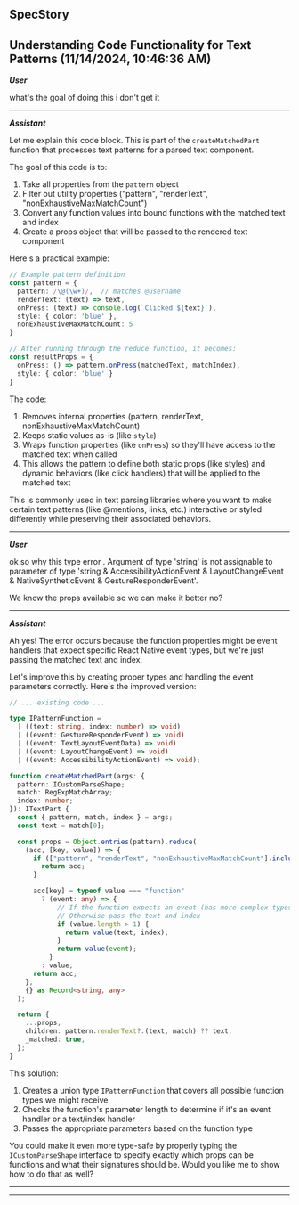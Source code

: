 ## SpecStory

## Understanding Code Functionality for Text Patterns (11/14/2024, 10:46:36 AM)

_**User**_

what's the goal of doing this i don't get it

---

_**Assistant**_

Let me explain this code block. This is part of the `createMatchedPart` function that processes text patterns for a parsed text component.

The goal of this code is to:

1. Take all properties from the `pattern` object
2. Filter out utility properties ("pattern", "renderText", "nonExhaustiveMaxMatchCount")
3. Convert any function values into bound functions with the matched text and index
4. Create a props object that will be passed to the rendered text component

Here's a practical example:

```typescript
// Example pattern definition
const pattern = {
  pattern: /\@(\w+)/,  // matches @username
  renderText: (text) => text,
  onPress: (text) => console.log(`Clicked ${text}`),
  style: { color: 'blue' },
  nonExhaustiveMaxMatchCount: 5
}

// After running through the reduce function, it becomes:
const resultProps = {
  onPress: () => pattern.onPress(matchedText, matchIndex),
  style: { color: 'blue' }
}
```

The code:
1. Removes internal properties (pattern, renderText, nonExhaustiveMaxMatchCount)
2. Keeps static values as-is (like `style`)
3. Wraps function properties (like `onPress`) so they'll have access to the matched text when called
4. This allows the pattern to define both static props (like styles) and dynamic behaviors (like click handlers) that will be applied to the matched text

This is commonly used in text parsing libraries where you want to make certain text patterns (like @mentions, links, etc.) interactive or styled differently while preserving their associated behaviors.

---

_**User**_

ok so why this type error . Argument of type 'string' is not assignable to parameter of type 'string & AccessibilityActionEvent & LayoutChangeEvent & NativeSyntheticEvent<TextLayoutEventData> & GestureResponderEvent'.

We know the props available so we can make it better no?

---

_**Assistant**_

Ah yes! The error occurs because the function properties might be event handlers that expect specific React Native event types, but we're just passing the matched text and index.

Let's improve this by creating proper types and handling the event parameters correctly. Here's the improved version:

```typescript:components/ParsedText/ParsedText.utils.ts
// ... existing code ...

type IPatternFunction = 
  | ((text: string, index: number) => void) 
  | ((event: GestureResponderEvent) => void)
  | ((event: TextLayoutEventData) => void)
  | ((event: LayoutChangeEvent) => void)
  | ((event: AccessibilityActionEvent) => void);

function createMatchedPart(args: {
  pattern: ICustomParseShape;
  match: RegExpMatchArray;
  index: number;
}): ITextPart {
  const { pattern, match, index } = args;
  const text = match[0];

  const props = Object.entries(pattern).reduce(
    (acc, [key, value]) => {
      if (["pattern", "renderText", "nonExhaustiveMaxMatchCount"].includes(key)) {
        return acc;
      }

      acc[key] = typeof value === "function" 
        ? (event: any) => {
            // If the function expects an event (has more complex types), pass the event
            // Otherwise pass the text and index
            if (value.length > 1) {
              return value(text, index);
            }
            return value(event);
          }
        : value;
      return acc;
    },
    {} as Record<string, any>
  );

  return {
    ...props,
    children: pattern.renderText?.(text, match) ?? text,
    _matched: true,
  };
}
```

This solution:
1. Creates a union type `IPatternFunction` that covers all possible function types we might receive
2. Checks the function's parameter length to determine if it's an event handler or a text/index handler
3. Passes the appropriate parameters based on the function type

You could make it even more type-safe by properly typing the `ICustomParseShape` interface to specify exactly which props can be functions and what their signatures should be. Would you like me to show how to do that as well?

---



---

